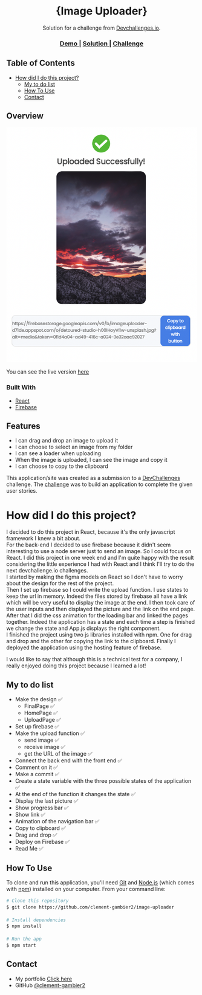 <!-- Please update value in the {}  -->

<h1 align="center">{Image Uploader}</h1>

<div align="center">
   Solution for a challenge from  <a href="http://devchallenges.io" target="_blank">Devchallenges.io</a>.
</div>

<div align="center">
  <h3>
    <a href="https://imageuploader-d71de.web.app">
      Demo
    </a>
    <span> | </span>
    <a href="https://{your-url-to-the-solution}">
      Solution
    </a>
    <span> | </span>
    <a href="https://devchallenges.io/challenges/O2iGT9yBd6xZBrOcVirx">
      Challenge
    </a>
  </h3>
</div>

<!-- TABLE OF CONTENTS -->

## Table of Contents

- [How did I do this project?](#how-did-i-do-this-project)
  - [My to do list](#my-to-do-list)
  - [How To Use](#how-to-use)
  - [Contact](#contact)

<!-- OVERVIEW -->

## Overview

![screenshot](https://raw.githubusercontent.com/clement-gambier2/image-uploader/bc31e656f47bfa0ed4db640d87b0e1f596441e5d/screenshoot/screen.png)

You can see the live version [here](https://imageuploader-d71de.web.app)


### Built With

<!-- This section should list any major frameworks that you built your project using. Here are a few examples.-->

- [React](https://reactjs.org/)
- [Firebase](https://firebase.google.com/)
## Features

- I can drag and drop an image to upload it
- I can choose to select an image from my folder
- I can see a loader when uploading
- When the image is uploaded, I can see the image and copy it
- I can choose to copy to the clipboard

This application/site was created as a submission to a [DevChallenges](https://devchallenges.io/challenges) challenge. The [challenge](https://devchallenges.io/challenges/O2iGT9yBd6xZBrOcVirx) was to build an application to complete the given user stories.

# How did I do this project?
I decided to do this project in React, because it's the only javascript framework I knew a bit about. <br> 
For the back-end I decided to use firebase because it didn't seem interesting to use a node server just to send an image. So I could focus on React. 
I did this project in one week end and I'm quite happy with the result considering the little experience I had with React and I think I'll try to do the next devchallenge.io challenges. <br>
I started by making the figma models on React so I don't have to worry about the design for the rest of the project. <br>
Then I set up firebase so I could write the upload function. 
I use states to keep the url in memory. Indeed the files stored by firebase all have a link which will be very useful to display the image at the end. 
I then took care of the user inputs and then displayed the picture and the link on the end page. <br>
After that I did the css animation for the loading bar and linked the pages together. Indeed the application has a state and each time a step is finished we change the state and App.js displays the right component. <br>
I finished the project using two js libraries installed with npm. One for drag and drop and the other for copying the link to the clipboard.
Finally I deployed the application using the hosting feature of firebase.

I would like to say that although this is a technical test for a company, I really enjoyed doing this project because I learned a lot! 


## My to do list
- Make the design ✅
  - FinalPage ✅
  - HomePage ✅
  - UploadPage ✅
- Set up firebase ✅
- Make the upload function ✅
    - send image ✅
    - receive image ✅
    - get the URL of the image ✅
- Connect the back end with the front end ✅
- Comment on it ✅
- Make a commit ✅
- Create a state variable with the three possible states of the application ✅
- At the end of the function it changes the state ✅
- Display the last picture ✅
- Show progress bar ✅
- Show link ✅
- Animation of the navigation bar ✅
- Copy to clipboard ✅
- Drag and drop ✅
- Deploy on Firebase ✅
- Read Me ✅



## How To Use

<!-- Example: -->

To clone and run this application, you'll need [Git](https://git-scm.com) and [Node.js](https://nodejs.org/en/download/) (which comes with [npm](http://npmjs.com)) installed on your computer. From your command line:

```bash
# Clone this repository
$ git clone https://github.com/clement-gambier2/image-uploader

# Install dependencies
$ npm install

# Run the app
$ npm start
```

## Contact

- My portfolio [Click here](https://clement-gambier.fr)
- GitHub [@clement-gambier2](https://github.com/clement-gambier2)

